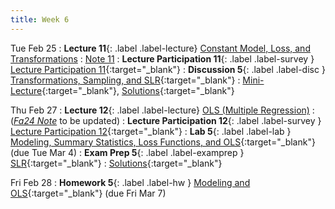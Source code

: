 ```yaml
---
title: Week 6
---
```


Tue Feb 25
: **Lecture 11**{: .label .label-lecture} [Constant Model, Loss, and Transformations](lecture/lec11)
    : [Note 11](https://ds100.org/course-notes/constant_model_loss_transformations/loss_transformations.html)
: **Lecture Participation 11**{: .label .label-survey } [Lecture Participation 11](https://app.sli.do/event/2wgBqMLv8RaVN8s5GQMrhf){:target="_blank"}
: **Discussion 5**{: .label .label-disc } [Transformations, Sampling, and SLR](https://drive.google.com/file/d/1_Bk_nsEdmXglnzznzmCprhYghQGd4iYr/view?usp=sharing){:target="_blank"}
    : [Mini-Lecture](https://www.youtube.com/watch?v=-KLgs84P4AE&list=PLQCcNQgUcDfoUXRtrHc9TUx2pBYNfToVN&index=5&pp=iAQBsAQB){:target="_blank"}, 
    [Solutions](https://drive.google.com/file/d/1RIYT0W3ZNjRcBcWfxEUd63vWMfe_W6wq/view?usp=sharing){:target="_blank"}

Thu Feb 27
: **Lecture 12**{: .label .label-lecture} [OLS (Multiple Regression)](lecture/lec12)
    : ([*Fa24 Note*](https://ds100.org/course-notes/ols/ols.html) to be updated)
: **Lecture Participation 12**{: .label .label-survey } [Lecture Participation 12](https://app.sli.do/event/mn6jxumKzJZor2AWreyhKL){:target="_blank"}
: **Lab 5**{: .label .label-lab } [Modeling, Summary Statistics, Loss Functions, and OLS](https://data100.datahub.berkeley.edu/hub/user-redirect/git-pull?repo=https%3A%2F%2Fgithub.com%2FDS-100%2Fsp25-student&urlpath=lab%2Ftree%2Fsp25-student%2Flab%2Flab05%2Flab05.ipynb&branch=main){:target="_blank"} (due Tue Mar 4)
: **Exam Prep 5**{: .label .label-examprep } [SLR](https://drive.google.com/file/d/1ZHFVU8p_pN0k22gwbm4ZB6gnvEKL-Pqg/view?usp=sharing){:target="_blank"}
    : [Solutions](https://drive.google.com/file/d/1stSQlEXO4TcsJREVPMRFCcA8hviVTQ7C/view?usp=sharing){:target="_blank"}

Fri Feb 28
: **Homework 5**{: .label .label-hw } [Modeling and OLS](https://drive.google.com/file/d/1LKM-0WC_jWXkKrM8pwZTXKQTUTepBM7j/view?usp=drive_link){:target="_blank"} (due Fri Mar 7)